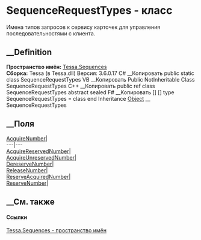 # SequenceRequestTypes - класс
Имена типов запросов к сервису карточек для управления последовательностями с
клиента.
## __Definition
 **Пространство имён:** [Tessa.Sequences](N_Tessa_Sequences.htm)  
 **Сборка:** Tessa (в Tessa.dll) Версия: 3.6.0.17
C# __Копировать
     public static class SequenceRequestTypes
VB __Копировать
     Public NotInheritable Class SequenceRequestTypes
C++ __Копировать
     public ref class SequenceRequestTypes abstract sealed
F# __Копировать
     [<AbstractClassAttribute>]
    [<SealedAttribute>]
    type SequenceRequestTypes = class end
Inheritance
    [Object](https://learn.microsoft.com/dotnet/api/system.object) __ SequenceRequestTypes
##  __Поля
[AcquireNumber](F_Tessa_Sequences_SequenceRequestTypes_AcquireNumber.htm)|  
---|---  
[AcquireReservedNumber](F_Tessa_Sequences_SequenceRequestTypes_AcquireReservedNumber.htm)|  
[AcquireUnreservedNumber](F_Tessa_Sequences_SequenceRequestTypes_AcquireUnreservedNumber.htm)|  
[DereserveNumber](F_Tessa_Sequences_SequenceRequestTypes_DereserveNumber.htm)|  
[ReleaseNumber](F_Tessa_Sequences_SequenceRequestTypes_ReleaseNumber.htm)|  
[ReserveAcquiredNumber](F_Tessa_Sequences_SequenceRequestTypes_ReserveAcquiredNumber.htm)|  
[ReserveNumber](F_Tessa_Sequences_SequenceRequestTypes_ReserveNumber.htm)|  
## __См. также
#### Ссылки
[Tessa.Sequences - пространство имён](N_Tessa_Sequences.htm)
